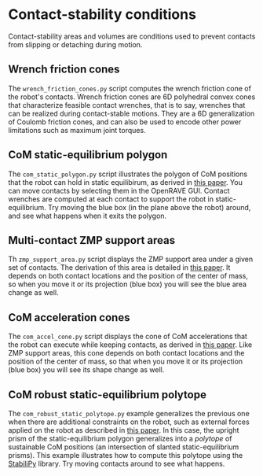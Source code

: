# Contact-stability conditions

Contact-stability areas and volumes are conditions used to prevent contacts
from slipping or detaching during motion.

## Wrench friction cones

The ``wrench_friction_cones.py`` script computes the wrench friction cone of
the robot's contacts. Wrench friction cones are 6D polyhedral convex cones that
characterize feasible contact wrenches, that is to say, wrenches that can be
realized during contact-stable motions. They are a 6D generalization of Coulomb
friction cones, and can also be used to encode other power limitations such as
maximum joint torques.

## CoM static-equilibrium polygon

The ``com_static_polygon.py`` script illustrates the polygon of CoM positions
that the robot can hold in static equilibirum, as derived in [this
paper](https://doi.org/10.1109/TRO.2008.2001360). You can move contacts by
selecting them in the OpenRAVE GUI. Contact wrenches are computed at each
contact to support the robot in static-equilibrium. Try moving the blue box (in
the plane above the robot) around, and see what happens when it exits the
polygon.

## Multi-contact ZMP support areas

Th ``zmp_support_area.py`` script displays the ZMP support area under a given
set of contacts. The derivation of this area is detailed in [this
paper](https://scaron.info/research/tro-2016.html). It depends on both contact
locations and the position of the center of mass, so when you move it or its
projection (blue box) you will see the blue area change as well.

## CoM acceleration cones

The ``com_accel_cone.py`` script displays the cone of CoM accelerations that
the robot can execute while keeping contacts, as derived in [this
paper](https://scaron.info/research/humanoids-2016.html). Like ZMP support
areas, this cone depends on both contact locations and the position of the
center of mass, so that when you move it or its projection (blue box) you will
see its shape change as well.

## CoM robust static-equilibrium polytope

The ``com_robust_static_polytope.py`` example generalizes the previous one when
there are additional constraints on the robot, such as external forces applied
on the robot as described in [this
paper](https://hal-lirmm.ccsd.cnrs.fr/lirmm-01477362/document). In this case,
the upright prism of the static-equilibrium polygon generalizes into a
*polytope* of sustainable CoM positions (an intersection of slanted
static-equilibrium prisms). This example illustrates how to compute this
polytope using the [StabiliPy](https://github.com/haudren/stabilipy) library.
Try moving contacts around to see what happens.
